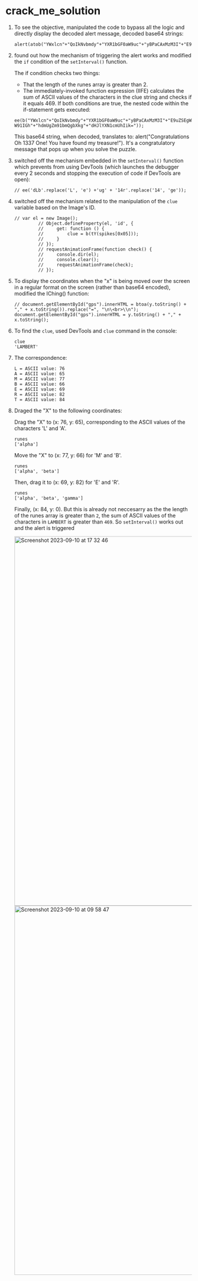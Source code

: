 # crack_me_solution

1. To see the objective, manipulated the code to bypass all the logic and directly display the decoded alert message, decoded base64 strings:
   ```
   alert(atob("YWxlcn"+"QoIkNvbmdy"+"YXR1bGF0aW9uc"+"yBPaCAxMzM3I"+"E9uZSEgWW91IGh"+"hdmUgZm91bmQgbXkg"+"dHJlYXN1cmUhIik="));
   ```
2. found out how the mechanism of triggering the alert works and modified the `if` condition of the `setInterval()` function.
   
   The if condition checks two things:
    - That the length of the runes array is greater than 2.
    - The immediately-invoked function expression (IIFE) calculates the sum of ASCII values of the characters in the clue string and checks if it equals 469.
    If both conditions are true, the nested code within the if-statement gets executed:

   `ee(b("YWxlcn"+"QoIkNvbmdy"+"YXR1bGF0aW9uc"+"yBPaCAxMzM3I"+"E9uZSEgWW91IGh"+"hdmUgZm91bmQgbXkg"+"dHJlYXN1cmUhIik="));`

    This base64 string, when decoded, translates to: alert("Congratulations Oh 1337 One! You have found my treasure!"). It's a congratulatory message that pops up when you solve the puzzle.

   
3. switched off the mechanism embedded in the `setInterval()` function  which prevents from using DevTools (which launches the debugger every 2 seconds and stopping the execution of code if DevTools are open):
  
   `// ee('dLb'.replace('L', 'e') +'ug' + '14r'.replace('14', 'ge'));`
   
6. switched off the mechanism related to the manipulation of the `clue` variable based on the Image's ID. 
   ```
   // var el = new Image();
            // Object.defineProperty(el, 'id', {
            //     get: function () {
            //         clue = b(tY(spikes[0x05]));
            //     }
            // });         
            // requestAnimationFrame(function check() {
            //     console.dir(el);
            //     console.clear();
            //     requestAnimationFrame(check);
            // }); 
   ```

8. To display the coordinates when the "x" is being moved over the screen in a regular format on the screen (rather than base64 encoded),  modified the IChing() function:

    ```
    // document.getElementById("gps").innerHTML = btoa(y.toString() + "," + x.toString()).replace("=", "\n\<br>\\n");
    document.getElementById("gps").innerHTML = y.toString() + "," + x.toString();
    ```

9. To find the `clue`, used DevTools and `clue` command in the console:
    
    ```
    clue
    'LAMBERT'
    
    ```
11. The correspondence:
    
    ```
    L = ASCII value: 76
    A = ASCII value: 65
    M = ASCII value: 77
    B = ASCII value: 66
    E = ASCII value: 69
    R = ASCII value: 82
    T = ASCII value: 84
    ```


12. Draged the "X" to the following coordinates:

      Drag the "X" to (x: 76, y: 65), corresponding to the ASCII values of the characters 'L' and 'A'.<br>
      
     ```
     runes
     ['alpha']
     ```
      
      Move the "X" to (x: 77, y: 66) for 'M' and 'B'.<br>

      ```
     runes
     ['alpha', 'beta']
     ```

      
      Then, drag it to (x: 69, y: 82) for 'E' and 'R'.<br>

       ```
       runes
       ['alpha', 'beta', 'gamma']
       ```
      
      Finally, (x: 84, y: 0). But this is already not neccesarry as the the length of the runes array is greater than `2`, the sum of ASCII values of the characters in `LAMBERT` is greater than `469`. So `setInterval()` works out and the alert is triggered<br>

      <img width="1000" alt="Screenshot 2023-09-10 at 17 32 46" src="https://github.com/otammato/crack_me_solution/assets/104728608/9c30ed14-b0cb-4034-866f-6de9f55e849d">
      <img width="1000" alt="Screenshot 2023-09-10 at 09 58 47" src="https://github.com/otammato/crack_me_solution/assets/104728608/2a7669ff-78f0-4a50-a58a-ef593fb4abb7">

      
